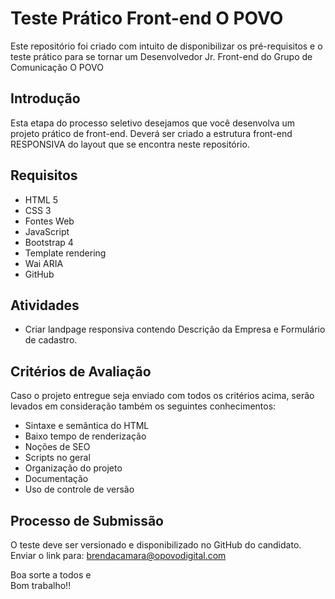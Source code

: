 # Teste Prático Front-end O POVO
Este repositório foi criado com intuito de disponibilizar os pré-requisitos e o teste prático para se tornar um Desenvolvedor Jr. Front-end do Grupo de Comunicação O POVO   

## Introdução

Esta etapa do processo seletivo desejamos que você desenvolva um projeto prático de front-end. 
Deverá ser criado a estrutura front-end RESPONSIVA do layout que se encontra neste repositório.

## Requisitos

- HTML 5
- CSS 3
- Fontes Web 
- JavaScript
- Bootstrap 4
- Template rendering
- Wai ARIA
- GitHub

## Atividades

- Criar landpage responsiva contendo Descrição da Empresa e Formulário de cadastro.

## Critérios de Avaliação 

Caso o projeto entregue seja enviado com todos os critérios acima, 
serão levados em consideração também os seguintes conhecimentos:

- Sintaxe e semântica do HTML
- Baixo tempo de renderização
- Noções de SEO
- Scripts no geral
- Organização do projeto
- Documentação
- Uso de controle de versão

## Processo de Submissão

O teste deve ser versionado e disponibilizado no GitHub do candidato.<br />
Enviar o link para: brendacamara@opovodigital.com<br />

Boa sorte a todos e<br />
Bom trabalho!!
